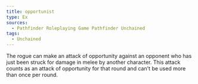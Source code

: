 ```yaml
---
title: opportunist
type: Ex
sources:
  - Pathfinder Roleplaying Game Pathfinder Unchained
tags:
  - Unchained
---
```


The rogue can make an attack of opportunity against an opponent who has just been struck for damage in melee by another character. This attack counts as an attack of opportunity for that round and can't be used more than once per round.
